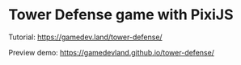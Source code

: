 # Tower Defense game with PixiJS

Tutorial: https://gamedev.land/tower-defense/

Preview demo: https://gamedevland.github.io/tower-defense/
